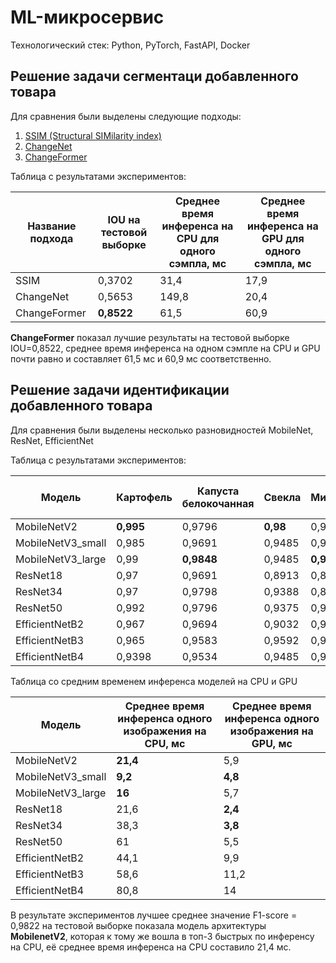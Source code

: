 # ML-микросервис

Технологический стек: Python, PyTorch, FastAPI, Docker

## Решение задачи сегментаци добавленного товара

Для сравнения были выделены следующие подходы: 
1. [SSIM (Structural SIMilarity index)](https://scikit-image.org/docs/stable/auto_examples/transform/plot_ssim.html) 
2. [ChangeNet](https://github.com/leonardoaraujosantos/ChangeNet) 
3. [ChangeFormer](https://github.com/wgcban/ChangeFormer)

Таблица с результатами экспериментов:

| Название подхода | IOU на тестовой выборке | Среднее время инференса на CPU для одного сэмпла, мс | Среднее время инференса на GPU для одного сэмпла, мс |
|-------------------|--------------------------|-----------------------------------------------------|-----------------------------------------------------|
| SSIM             | 0,3702                  | 31,4                                                | 17,9                                                |
| ChangeNet        | 0,5653                  | 149,8                                               | 20,4                                                |
| ChangeFormer     | **0,8522**              | 61,5                                                | 60,9                                                |

**ChangeFormer** показал лучшие результаты на тестовой выборке IOU=0,8522, среднее время инференса на одном сэмпле на CPU и GPU почти равно и составляет 61,5 мс и 60,9 мс соответственно.

## Решение задачи идентификации добавленного товара

Для сравнения были выделены несколько разновидностей MobileNet, ResNet, EfficientNet

Таблица с результатами экспериментов:

| Модель                | Картофель | Капуста белокочанная | Cвекла | Минтай | Лук репчатый | Mean F1-score |
|-----------------------|------------|---------------------|---------|---------|---------------|---------------|
| MobileNetV2          | **0,995**      | 0,9796             | **0,98**    | 0,9585  | **0,9981**        | **0,9822**       |
| MobileNetV3_small    | 0,985      | 0,9691             | 0,9485  | 0,9697  | 0,9749        | 0,9694       |
| MobileNetV3_large    | 0,99       | **0,9848**         | 0,9485  | **0,9698** | 0,9949        | 0,9776        |
| ResNet18             | 0,97       | 0,9691             | 0,8913  | 0,8913  | 0,9588        | 0,9361        |
| ResNet34             | 0,97       | 0,9798             | 0,9388  | 0,8539  | 0,9634        | 0,9412       |
| ResNet50             | 0,992      | 0,9796             | 0,9375  | 0,9485  | 0,9348        | 0,9585       |
| EfficientNetB2       | 0,967      | 0,9694             | 0,9032  | 0,9697  | 0,9798        | 0,9578       |
| EfficientNetB3       | 0,965      | 0,9583             | 0,9592  | 0,9495  | 0,9741        | 0,9612       |
| EfficientNetB4       | 0,9398     | 0,9534             | 0,9485  | 0,96    | 0,9846        | 0,9573       |

Таблица со средним временем инференса моделей на CPU и GPU

| Модель                | Среднее время инференса одного изображения на CPU, мс | Среднее время инференса одного изображения на GPU, мс |
|-----------------------|------------------------------------------------------|------------------------------------------------------|
| MobileNetV2          | **21,4**                                                | 5,9                                                  |
| MobileNetV3_small    | **9,2**                                                 | **4,8**                                                  |
| MobileNetV3_large    | **16**                                                  | 5,7                                                  |
| ResNet18             | 21,6                                                | **2,4**                                                  |
| ResNet34             | 38,3                                                | **3,8**                                                  |
| ResNet50             | 61                                                  | 5,5                                                  |
| EfficientNetB2       | 44,1                                                | 9,9                                                  |
| EfficientNetB3       | 58,6                                                | 11,2                                                 |
| EfficientNetB4       | 80,8                                                | 14                                                   |

В результате экспериментов лучшее среднее значение F1-score = 0,9822 на тестовой выборке показала модель архитектуры **MobilenetV2**, которая к тому же вошла в топ-3 быстрых по инференсу на CPU, её среднее время инференса на CPU составило 21,4 мс.